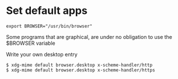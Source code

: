 # Set default apps

	export BROWSER="/usr/bin/browser"

Some programs that are graphical, are under no obligation to use the $BROWSER variable

Write your own desktop entry

	$ xdg-mime default browser.desktop x-scheme-handler/http
	$ xdg-mime default browser.desktop x-scheme-handler/https 
